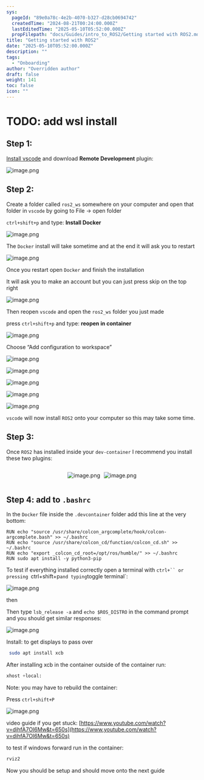 ```yaml
---
sys:
  pageId: "89e0a78c-4e2b-4070-b327-d28cb0694742"
  createdTime: "2024-08-21T00:24:00.000Z"
  lastEditedTime: "2025-05-10T05:52:00.000Z"
  propFilepath: "docs/Guides/intro_to_ROS2/Getting started with ROS2.md"
title: "Getting started with ROS2"
date: "2025-05-10T05:52:00.000Z"
description: ""
tags:
  - "Onboarding"
author: "Overridden author"
draft: false
weight: 141
toc: false
icon: ""
---
```


# TODO: add wsl install

## Step 1:

[Install vscode](https://code.visualstudio.com/download) and download **Remote Development** plugin:

![image.png](https://prod-files-secure.s3.us-west-2.amazonaws.com/d518164a-d88e-44d1-a4ee-3adb3bd8bce0/efb52993-1881-4a40-b95e-6f020334f022/image.png?X-Amz-Algorithm=AWS4-HMAC-SHA256&X-Amz-Content-Sha256=UNSIGNED-PAYLOAD&X-Amz-Credential=ASIAZI2LB4664G3BTM6U%2F20250513%2Fus-west-2%2Fs3%2Faws4_request&X-Amz-Date=20250513T200956Z&X-Amz-Expires=3600&X-Amz-Security-Token=IQoJb3JpZ2luX2VjEEwaCXVzLXdlc3QtMiJHMEUCIQDsoXiW7h7KLFW4ikHNRe0iT1y1geU68V%2FO7j3Aipj9JQIgduqVpGmiv3%2FLZlzynoPNgDEWwNbBS%2FmAWhJm%2BE0Fo1MqiAQI9f%2F%2F%2F%2F%2F%2F%2F%2F%2F%2FARAAGgw2Mzc0MjMxODM4MDUiDNwQclZPRNfNVLY3pircA4IJb9FkSLI%2BHSX4Aly%2BICnkxxOjdzy3WXLa5C5ohJjSk4CFB9FaXcy0MQJfRy3GgFuAVPKNnyDNIa7jSWF8fCsTwrL9OWrQW2D9494XJpjr6tRV2jLLeL6AY3t28nDIeV7x3HnFwzhO6%2BZK09KZuRkVMwkgPYuQ1%2FEShFL73eS4%2FVDOIWQutMEOO4aouhZ7I%2FemUtBA9p%2BYD4L3xPqZX3E%2F%2BgDXmVb%2FGHvgfw0rpzxtXud4aCHe1GSCO57E0rPh2NGTv0QvIXH8JydcLvfz7z4V7u%2BqW15WDH5vVU5zbIE4MlP2n2c%2B1idw4YyYBgahaOsXV%2Bja0w7R6vJdq0KFq%2FeXC4iDUKDzcbepWv1Zh6cknYqVQmmxSEoGuPdGHm3cE3nRM%2BT6Q%2FOzdLY44nbxqTL%2BD2BcaisGzAmD7aoDfKLWZ%2Fjx1JuM2lGmQK1kI981mkx3BzGGwt1v%2Bi231%2FbFC%2FXqnFvSu3RgA3bQz1HZxm5bVADN1w%2B93Grb0aJBaYa%2BAoarzPOBCJbJQa0nXa5pY%2BqKR9resdCYIXZN3qMzlXyTm1a4whyuaUnr9qj9uUJAznCVxAJtYUsPXtYqp6saFrcqHYtsKiCasg1iCQ6%2BNZ6MGSNAbPrEBaLQu6m2MKbGjsEGOqUBdMg2pBwn8fhgSkavqaZfBtPG%2F%2FjgPyXGZS4%2BYajuCS%2BjEN34Cu8CSyDkD3eTAfIgSrtech7CyKUU5rdLN%2B5BLxDFiSnZPeD9yehFGb7kBSrBnlZnzkle7u88vX0sBkSlsA0pnKMPaIh6V8cW4Sc1B0TI99Feu3rPHSLSMbZ08pL2%2Bh0sgolXFsQQMxN4rjnn89Mgps3yorkmLKRvPKregezAlR%2Fg&X-Amz-Signature=cb91e58b4af5369c4b90ccbbf1706c2cd862a641d5b259997926b8989a6d98ff&X-Amz-SignedHeaders=host&x-id=GetObject)

## Step 2:

Create a folder called `ros2_ws` somewhere on your computer and open that folder in `vscode` by going to File → open folder 

`ctrl+shift+p` and type: **Install Docker**

![image.png](https://prod-files-secure.s3.us-west-2.amazonaws.com/d518164a-d88e-44d1-a4ee-3adb3bd8bce0/2269dc0e-1cd5-47ff-bceb-c04ad9b2eab0/image.png?X-Amz-Algorithm=AWS4-HMAC-SHA256&X-Amz-Content-Sha256=UNSIGNED-PAYLOAD&X-Amz-Credential=ASIAZI2LB4664G3BTM6U%2F20250513%2Fus-west-2%2Fs3%2Faws4_request&X-Amz-Date=20250513T200956Z&X-Amz-Expires=3600&X-Amz-Security-Token=IQoJb3JpZ2luX2VjEEwaCXVzLXdlc3QtMiJHMEUCIQDsoXiW7h7KLFW4ikHNRe0iT1y1geU68V%2FO7j3Aipj9JQIgduqVpGmiv3%2FLZlzynoPNgDEWwNbBS%2FmAWhJm%2BE0Fo1MqiAQI9f%2F%2F%2F%2F%2F%2F%2F%2F%2F%2FARAAGgw2Mzc0MjMxODM4MDUiDNwQclZPRNfNVLY3pircA4IJb9FkSLI%2BHSX4Aly%2BICnkxxOjdzy3WXLa5C5ohJjSk4CFB9FaXcy0MQJfRy3GgFuAVPKNnyDNIa7jSWF8fCsTwrL9OWrQW2D9494XJpjr6tRV2jLLeL6AY3t28nDIeV7x3HnFwzhO6%2BZK09KZuRkVMwkgPYuQ1%2FEShFL73eS4%2FVDOIWQutMEOO4aouhZ7I%2FemUtBA9p%2BYD4L3xPqZX3E%2F%2BgDXmVb%2FGHvgfw0rpzxtXud4aCHe1GSCO57E0rPh2NGTv0QvIXH8JydcLvfz7z4V7u%2BqW15WDH5vVU5zbIE4MlP2n2c%2B1idw4YyYBgahaOsXV%2Bja0w7R6vJdq0KFq%2FeXC4iDUKDzcbepWv1Zh6cknYqVQmmxSEoGuPdGHm3cE3nRM%2BT6Q%2FOzdLY44nbxqTL%2BD2BcaisGzAmD7aoDfKLWZ%2Fjx1JuM2lGmQK1kI981mkx3BzGGwt1v%2Bi231%2FbFC%2FXqnFvSu3RgA3bQz1HZxm5bVADN1w%2B93Grb0aJBaYa%2BAoarzPOBCJbJQa0nXa5pY%2BqKR9resdCYIXZN3qMzlXyTm1a4whyuaUnr9qj9uUJAznCVxAJtYUsPXtYqp6saFrcqHYtsKiCasg1iCQ6%2BNZ6MGSNAbPrEBaLQu6m2MKbGjsEGOqUBdMg2pBwn8fhgSkavqaZfBtPG%2F%2FjgPyXGZS4%2BYajuCS%2BjEN34Cu8CSyDkD3eTAfIgSrtech7CyKUU5rdLN%2B5BLxDFiSnZPeD9yehFGb7kBSrBnlZnzkle7u88vX0sBkSlsA0pnKMPaIh6V8cW4Sc1B0TI99Feu3rPHSLSMbZ08pL2%2Bh0sgolXFsQQMxN4rjnn89Mgps3yorkmLKRvPKregezAlR%2Fg&X-Amz-Signature=d8636b4f323edbaa1b9a71a8224d531d458ac0ccfae3ae98ff01e8a857474dab&X-Amz-SignedHeaders=host&x-id=GetObject)

The `Docker` install will take sometime and at the end it will ask you to restart

![image.png](https://prod-files-secure.s3.us-west-2.amazonaws.com/d518164a-d88e-44d1-a4ee-3adb3bd8bce0/ed233f78-be33-4b1f-b89c-9c346c0e961e/image.png?X-Amz-Algorithm=AWS4-HMAC-SHA256&X-Amz-Content-Sha256=UNSIGNED-PAYLOAD&X-Amz-Credential=ASIAZI2LB4664G3BTM6U%2F20250513%2Fus-west-2%2Fs3%2Faws4_request&X-Amz-Date=20250513T200956Z&X-Amz-Expires=3600&X-Amz-Security-Token=IQoJb3JpZ2luX2VjEEwaCXVzLXdlc3QtMiJHMEUCIQDsoXiW7h7KLFW4ikHNRe0iT1y1geU68V%2FO7j3Aipj9JQIgduqVpGmiv3%2FLZlzynoPNgDEWwNbBS%2FmAWhJm%2BE0Fo1MqiAQI9f%2F%2F%2F%2F%2F%2F%2F%2F%2F%2FARAAGgw2Mzc0MjMxODM4MDUiDNwQclZPRNfNVLY3pircA4IJb9FkSLI%2BHSX4Aly%2BICnkxxOjdzy3WXLa5C5ohJjSk4CFB9FaXcy0MQJfRy3GgFuAVPKNnyDNIa7jSWF8fCsTwrL9OWrQW2D9494XJpjr6tRV2jLLeL6AY3t28nDIeV7x3HnFwzhO6%2BZK09KZuRkVMwkgPYuQ1%2FEShFL73eS4%2FVDOIWQutMEOO4aouhZ7I%2FemUtBA9p%2BYD4L3xPqZX3E%2F%2BgDXmVb%2FGHvgfw0rpzxtXud4aCHe1GSCO57E0rPh2NGTv0QvIXH8JydcLvfz7z4V7u%2BqW15WDH5vVU5zbIE4MlP2n2c%2B1idw4YyYBgahaOsXV%2Bja0w7R6vJdq0KFq%2FeXC4iDUKDzcbepWv1Zh6cknYqVQmmxSEoGuPdGHm3cE3nRM%2BT6Q%2FOzdLY44nbxqTL%2BD2BcaisGzAmD7aoDfKLWZ%2Fjx1JuM2lGmQK1kI981mkx3BzGGwt1v%2Bi231%2FbFC%2FXqnFvSu3RgA3bQz1HZxm5bVADN1w%2B93Grb0aJBaYa%2BAoarzPOBCJbJQa0nXa5pY%2BqKR9resdCYIXZN3qMzlXyTm1a4whyuaUnr9qj9uUJAznCVxAJtYUsPXtYqp6saFrcqHYtsKiCasg1iCQ6%2BNZ6MGSNAbPrEBaLQu6m2MKbGjsEGOqUBdMg2pBwn8fhgSkavqaZfBtPG%2F%2FjgPyXGZS4%2BYajuCS%2BjEN34Cu8CSyDkD3eTAfIgSrtech7CyKUU5rdLN%2B5BLxDFiSnZPeD9yehFGb7kBSrBnlZnzkle7u88vX0sBkSlsA0pnKMPaIh6V8cW4Sc1B0TI99Feu3rPHSLSMbZ08pL2%2Bh0sgolXFsQQMxN4rjnn89Mgps3yorkmLKRvPKregezAlR%2Fg&X-Amz-Signature=852c8fa77b6e461f789f059b0eae4103b07ff67ea801323f3bc905e0d08fb527&X-Amz-SignedHeaders=host&x-id=GetObject)

Once you restart open `Docker` and finish the installation

It will ask you to make an account but you can just press skip on the top right

![image.png](https://prod-files-secure.s3.us-west-2.amazonaws.com/d518164a-d88e-44d1-a4ee-3adb3bd8bce0/21010ad9-1659-4fd9-9f59-9932a09b2a3d/image.png?X-Amz-Algorithm=AWS4-HMAC-SHA256&X-Amz-Content-Sha256=UNSIGNED-PAYLOAD&X-Amz-Credential=ASIAZI2LB4664G3BTM6U%2F20250513%2Fus-west-2%2Fs3%2Faws4_request&X-Amz-Date=20250513T200956Z&X-Amz-Expires=3600&X-Amz-Security-Token=IQoJb3JpZ2luX2VjEEwaCXVzLXdlc3QtMiJHMEUCIQDsoXiW7h7KLFW4ikHNRe0iT1y1geU68V%2FO7j3Aipj9JQIgduqVpGmiv3%2FLZlzynoPNgDEWwNbBS%2FmAWhJm%2BE0Fo1MqiAQI9f%2F%2F%2F%2F%2F%2F%2F%2F%2F%2FARAAGgw2Mzc0MjMxODM4MDUiDNwQclZPRNfNVLY3pircA4IJb9FkSLI%2BHSX4Aly%2BICnkxxOjdzy3WXLa5C5ohJjSk4CFB9FaXcy0MQJfRy3GgFuAVPKNnyDNIa7jSWF8fCsTwrL9OWrQW2D9494XJpjr6tRV2jLLeL6AY3t28nDIeV7x3HnFwzhO6%2BZK09KZuRkVMwkgPYuQ1%2FEShFL73eS4%2FVDOIWQutMEOO4aouhZ7I%2FemUtBA9p%2BYD4L3xPqZX3E%2F%2BgDXmVb%2FGHvgfw0rpzxtXud4aCHe1GSCO57E0rPh2NGTv0QvIXH8JydcLvfz7z4V7u%2BqW15WDH5vVU5zbIE4MlP2n2c%2B1idw4YyYBgahaOsXV%2Bja0w7R6vJdq0KFq%2FeXC4iDUKDzcbepWv1Zh6cknYqVQmmxSEoGuPdGHm3cE3nRM%2BT6Q%2FOzdLY44nbxqTL%2BD2BcaisGzAmD7aoDfKLWZ%2Fjx1JuM2lGmQK1kI981mkx3BzGGwt1v%2Bi231%2FbFC%2FXqnFvSu3RgA3bQz1HZxm5bVADN1w%2B93Grb0aJBaYa%2BAoarzPOBCJbJQa0nXa5pY%2BqKR9resdCYIXZN3qMzlXyTm1a4whyuaUnr9qj9uUJAznCVxAJtYUsPXtYqp6saFrcqHYtsKiCasg1iCQ6%2BNZ6MGSNAbPrEBaLQu6m2MKbGjsEGOqUBdMg2pBwn8fhgSkavqaZfBtPG%2F%2FjgPyXGZS4%2BYajuCS%2BjEN34Cu8CSyDkD3eTAfIgSrtech7CyKUU5rdLN%2B5BLxDFiSnZPeD9yehFGb7kBSrBnlZnzkle7u88vX0sBkSlsA0pnKMPaIh6V8cW4Sc1B0TI99Feu3rPHSLSMbZ08pL2%2Bh0sgolXFsQQMxN4rjnn89Mgps3yorkmLKRvPKregezAlR%2Fg&X-Amz-Signature=bf4a9c4d1f459ce3244310e0ac504ffd75e5cc792eb6ff0f6596c7ccd28841bb&X-Amz-SignedHeaders=host&x-id=GetObject)

Then reopen `vscode` and open the `ros2_ws` folder you just made

press `ctrl+shift+p` and type: **reopen in container**

![image.png](https://prod-files-secure.s3.us-west-2.amazonaws.com/d518164a-d88e-44d1-a4ee-3adb3bd8bce0/4e93b8c2-41ad-488c-8095-c74205196118/image.png?X-Amz-Algorithm=AWS4-HMAC-SHA256&X-Amz-Content-Sha256=UNSIGNED-PAYLOAD&X-Amz-Credential=ASIAZI2LB4664G3BTM6U%2F20250513%2Fus-west-2%2Fs3%2Faws4_request&X-Amz-Date=20250513T200956Z&X-Amz-Expires=3600&X-Amz-Security-Token=IQoJb3JpZ2luX2VjEEwaCXVzLXdlc3QtMiJHMEUCIQDsoXiW7h7KLFW4ikHNRe0iT1y1geU68V%2FO7j3Aipj9JQIgduqVpGmiv3%2FLZlzynoPNgDEWwNbBS%2FmAWhJm%2BE0Fo1MqiAQI9f%2F%2F%2F%2F%2F%2F%2F%2F%2F%2FARAAGgw2Mzc0MjMxODM4MDUiDNwQclZPRNfNVLY3pircA4IJb9FkSLI%2BHSX4Aly%2BICnkxxOjdzy3WXLa5C5ohJjSk4CFB9FaXcy0MQJfRy3GgFuAVPKNnyDNIa7jSWF8fCsTwrL9OWrQW2D9494XJpjr6tRV2jLLeL6AY3t28nDIeV7x3HnFwzhO6%2BZK09KZuRkVMwkgPYuQ1%2FEShFL73eS4%2FVDOIWQutMEOO4aouhZ7I%2FemUtBA9p%2BYD4L3xPqZX3E%2F%2BgDXmVb%2FGHvgfw0rpzxtXud4aCHe1GSCO57E0rPh2NGTv0QvIXH8JydcLvfz7z4V7u%2BqW15WDH5vVU5zbIE4MlP2n2c%2B1idw4YyYBgahaOsXV%2Bja0w7R6vJdq0KFq%2FeXC4iDUKDzcbepWv1Zh6cknYqVQmmxSEoGuPdGHm3cE3nRM%2BT6Q%2FOzdLY44nbxqTL%2BD2BcaisGzAmD7aoDfKLWZ%2Fjx1JuM2lGmQK1kI981mkx3BzGGwt1v%2Bi231%2FbFC%2FXqnFvSu3RgA3bQz1HZxm5bVADN1w%2B93Grb0aJBaYa%2BAoarzPOBCJbJQa0nXa5pY%2BqKR9resdCYIXZN3qMzlXyTm1a4whyuaUnr9qj9uUJAznCVxAJtYUsPXtYqp6saFrcqHYtsKiCasg1iCQ6%2BNZ6MGSNAbPrEBaLQu6m2MKbGjsEGOqUBdMg2pBwn8fhgSkavqaZfBtPG%2F%2FjgPyXGZS4%2BYajuCS%2BjEN34Cu8CSyDkD3eTAfIgSrtech7CyKUU5rdLN%2B5BLxDFiSnZPeD9yehFGb7kBSrBnlZnzkle7u88vX0sBkSlsA0pnKMPaIh6V8cW4Sc1B0TI99Feu3rPHSLSMbZ08pL2%2Bh0sgolXFsQQMxN4rjnn89Mgps3yorkmLKRvPKregezAlR%2Fg&X-Amz-Signature=7be30061a82dd33ae56410826ad5a90e7edf6a6f42591d984404fd7bd989d4e4&X-Amz-SignedHeaders=host&x-id=GetObject)

Choose “Add configuration to workspace”

![image.png](https://prod-files-secure.s3.us-west-2.amazonaws.com/d518164a-d88e-44d1-a4ee-3adb3bd8bce0/9560b282-5060-4989-ba37-97e7b2c22476/image.png?X-Amz-Algorithm=AWS4-HMAC-SHA256&X-Amz-Content-Sha256=UNSIGNED-PAYLOAD&X-Amz-Credential=ASIAZI2LB4664G3BTM6U%2F20250513%2Fus-west-2%2Fs3%2Faws4_request&X-Amz-Date=20250513T200956Z&X-Amz-Expires=3600&X-Amz-Security-Token=IQoJb3JpZ2luX2VjEEwaCXVzLXdlc3QtMiJHMEUCIQDsoXiW7h7KLFW4ikHNRe0iT1y1geU68V%2FO7j3Aipj9JQIgduqVpGmiv3%2FLZlzynoPNgDEWwNbBS%2FmAWhJm%2BE0Fo1MqiAQI9f%2F%2F%2F%2F%2F%2F%2F%2F%2F%2FARAAGgw2Mzc0MjMxODM4MDUiDNwQclZPRNfNVLY3pircA4IJb9FkSLI%2BHSX4Aly%2BICnkxxOjdzy3WXLa5C5ohJjSk4CFB9FaXcy0MQJfRy3GgFuAVPKNnyDNIa7jSWF8fCsTwrL9OWrQW2D9494XJpjr6tRV2jLLeL6AY3t28nDIeV7x3HnFwzhO6%2BZK09KZuRkVMwkgPYuQ1%2FEShFL73eS4%2FVDOIWQutMEOO4aouhZ7I%2FemUtBA9p%2BYD4L3xPqZX3E%2F%2BgDXmVb%2FGHvgfw0rpzxtXud4aCHe1GSCO57E0rPh2NGTv0QvIXH8JydcLvfz7z4V7u%2BqW15WDH5vVU5zbIE4MlP2n2c%2B1idw4YyYBgahaOsXV%2Bja0w7R6vJdq0KFq%2FeXC4iDUKDzcbepWv1Zh6cknYqVQmmxSEoGuPdGHm3cE3nRM%2BT6Q%2FOzdLY44nbxqTL%2BD2BcaisGzAmD7aoDfKLWZ%2Fjx1JuM2lGmQK1kI981mkx3BzGGwt1v%2Bi231%2FbFC%2FXqnFvSu3RgA3bQz1HZxm5bVADN1w%2B93Grb0aJBaYa%2BAoarzPOBCJbJQa0nXa5pY%2BqKR9resdCYIXZN3qMzlXyTm1a4whyuaUnr9qj9uUJAznCVxAJtYUsPXtYqp6saFrcqHYtsKiCasg1iCQ6%2BNZ6MGSNAbPrEBaLQu6m2MKbGjsEGOqUBdMg2pBwn8fhgSkavqaZfBtPG%2F%2FjgPyXGZS4%2BYajuCS%2BjEN34Cu8CSyDkD3eTAfIgSrtech7CyKUU5rdLN%2B5BLxDFiSnZPeD9yehFGb7kBSrBnlZnzkle7u88vX0sBkSlsA0pnKMPaIh6V8cW4Sc1B0TI99Feu3rPHSLSMbZ08pL2%2Bh0sgolXFsQQMxN4rjnn89Mgps3yorkmLKRvPKregezAlR%2Fg&X-Amz-Signature=177c5c87e913e1cabc282068f34b7b781d4d90952ba6ae4cc56d5dcfad998e2e&X-Amz-SignedHeaders=host&x-id=GetObject)

![image.png](https://prod-files-secure.s3.us-west-2.amazonaws.com/d518164a-d88e-44d1-a4ee-3adb3bd8bce0/2ee63f81-886b-48e8-a553-dc6e5eac99e4/image.png?X-Amz-Algorithm=AWS4-HMAC-SHA256&X-Amz-Content-Sha256=UNSIGNED-PAYLOAD&X-Amz-Credential=ASIAZI2LB4664G3BTM6U%2F20250513%2Fus-west-2%2Fs3%2Faws4_request&X-Amz-Date=20250513T200956Z&X-Amz-Expires=3600&X-Amz-Security-Token=IQoJb3JpZ2luX2VjEEwaCXVzLXdlc3QtMiJHMEUCIQDsoXiW7h7KLFW4ikHNRe0iT1y1geU68V%2FO7j3Aipj9JQIgduqVpGmiv3%2FLZlzynoPNgDEWwNbBS%2FmAWhJm%2BE0Fo1MqiAQI9f%2F%2F%2F%2F%2F%2F%2F%2F%2F%2FARAAGgw2Mzc0MjMxODM4MDUiDNwQclZPRNfNVLY3pircA4IJb9FkSLI%2BHSX4Aly%2BICnkxxOjdzy3WXLa5C5ohJjSk4CFB9FaXcy0MQJfRy3GgFuAVPKNnyDNIa7jSWF8fCsTwrL9OWrQW2D9494XJpjr6tRV2jLLeL6AY3t28nDIeV7x3HnFwzhO6%2BZK09KZuRkVMwkgPYuQ1%2FEShFL73eS4%2FVDOIWQutMEOO4aouhZ7I%2FemUtBA9p%2BYD4L3xPqZX3E%2F%2BgDXmVb%2FGHvgfw0rpzxtXud4aCHe1GSCO57E0rPh2NGTv0QvIXH8JydcLvfz7z4V7u%2BqW15WDH5vVU5zbIE4MlP2n2c%2B1idw4YyYBgahaOsXV%2Bja0w7R6vJdq0KFq%2FeXC4iDUKDzcbepWv1Zh6cknYqVQmmxSEoGuPdGHm3cE3nRM%2BT6Q%2FOzdLY44nbxqTL%2BD2BcaisGzAmD7aoDfKLWZ%2Fjx1JuM2lGmQK1kI981mkx3BzGGwt1v%2Bi231%2FbFC%2FXqnFvSu3RgA3bQz1HZxm5bVADN1w%2B93Grb0aJBaYa%2BAoarzPOBCJbJQa0nXa5pY%2BqKR9resdCYIXZN3qMzlXyTm1a4whyuaUnr9qj9uUJAznCVxAJtYUsPXtYqp6saFrcqHYtsKiCasg1iCQ6%2BNZ6MGSNAbPrEBaLQu6m2MKbGjsEGOqUBdMg2pBwn8fhgSkavqaZfBtPG%2F%2FjgPyXGZS4%2BYajuCS%2BjEN34Cu8CSyDkD3eTAfIgSrtech7CyKUU5rdLN%2B5BLxDFiSnZPeD9yehFGb7kBSrBnlZnzkle7u88vX0sBkSlsA0pnKMPaIh6V8cW4Sc1B0TI99Feu3rPHSLSMbZ08pL2%2Bh0sgolXFsQQMxN4rjnn89Mgps3yorkmLKRvPKregezAlR%2Fg&X-Amz-Signature=200efe4901eb6e1022fc47962fd05eea8a4d95f3c7c1fc0ac88a1262465fdcc2&X-Amz-SignedHeaders=host&x-id=GetObject)

![image.png](https://prod-files-secure.s3.us-west-2.amazonaws.com/d518164a-d88e-44d1-a4ee-3adb3bd8bce0/ae1580b2-b048-407e-aed9-b584224a7a04/image.png?X-Amz-Algorithm=AWS4-HMAC-SHA256&X-Amz-Content-Sha256=UNSIGNED-PAYLOAD&X-Amz-Credential=ASIAZI2LB4664G3BTM6U%2F20250513%2Fus-west-2%2Fs3%2Faws4_request&X-Amz-Date=20250513T200956Z&X-Amz-Expires=3600&X-Amz-Security-Token=IQoJb3JpZ2luX2VjEEwaCXVzLXdlc3QtMiJHMEUCIQDsoXiW7h7KLFW4ikHNRe0iT1y1geU68V%2FO7j3Aipj9JQIgduqVpGmiv3%2FLZlzynoPNgDEWwNbBS%2FmAWhJm%2BE0Fo1MqiAQI9f%2F%2F%2F%2F%2F%2F%2F%2F%2F%2FARAAGgw2Mzc0MjMxODM4MDUiDNwQclZPRNfNVLY3pircA4IJb9FkSLI%2BHSX4Aly%2BICnkxxOjdzy3WXLa5C5ohJjSk4CFB9FaXcy0MQJfRy3GgFuAVPKNnyDNIa7jSWF8fCsTwrL9OWrQW2D9494XJpjr6tRV2jLLeL6AY3t28nDIeV7x3HnFwzhO6%2BZK09KZuRkVMwkgPYuQ1%2FEShFL73eS4%2FVDOIWQutMEOO4aouhZ7I%2FemUtBA9p%2BYD4L3xPqZX3E%2F%2BgDXmVb%2FGHvgfw0rpzxtXud4aCHe1GSCO57E0rPh2NGTv0QvIXH8JydcLvfz7z4V7u%2BqW15WDH5vVU5zbIE4MlP2n2c%2B1idw4YyYBgahaOsXV%2Bja0w7R6vJdq0KFq%2FeXC4iDUKDzcbepWv1Zh6cknYqVQmmxSEoGuPdGHm3cE3nRM%2BT6Q%2FOzdLY44nbxqTL%2BD2BcaisGzAmD7aoDfKLWZ%2Fjx1JuM2lGmQK1kI981mkx3BzGGwt1v%2Bi231%2FbFC%2FXqnFvSu3RgA3bQz1HZxm5bVADN1w%2B93Grb0aJBaYa%2BAoarzPOBCJbJQa0nXa5pY%2BqKR9resdCYIXZN3qMzlXyTm1a4whyuaUnr9qj9uUJAznCVxAJtYUsPXtYqp6saFrcqHYtsKiCasg1iCQ6%2BNZ6MGSNAbPrEBaLQu6m2MKbGjsEGOqUBdMg2pBwn8fhgSkavqaZfBtPG%2F%2FjgPyXGZS4%2BYajuCS%2BjEN34Cu8CSyDkD3eTAfIgSrtech7CyKUU5rdLN%2B5BLxDFiSnZPeD9yehFGb7kBSrBnlZnzkle7u88vX0sBkSlsA0pnKMPaIh6V8cW4Sc1B0TI99Feu3rPHSLSMbZ08pL2%2Bh0sgolXFsQQMxN4rjnn89Mgps3yorkmLKRvPKregezAlR%2Fg&X-Amz-Signature=3211596e2ce04d69f7ed1c8fedf6aa3b5fa3309405d033aa55b77c21502024b4&X-Amz-SignedHeaders=host&x-id=GetObject)

![image.png](https://prod-files-secure.s3.us-west-2.amazonaws.com/d518164a-d88e-44d1-a4ee-3adb3bd8bce0/53255b28-f75e-430f-b9e3-c0ac8577e42b/image.png?X-Amz-Algorithm=AWS4-HMAC-SHA256&X-Amz-Content-Sha256=UNSIGNED-PAYLOAD&X-Amz-Credential=ASIAZI2LB4664G3BTM6U%2F20250513%2Fus-west-2%2Fs3%2Faws4_request&X-Amz-Date=20250513T200956Z&X-Amz-Expires=3600&X-Amz-Security-Token=IQoJb3JpZ2luX2VjEEwaCXVzLXdlc3QtMiJHMEUCIQDsoXiW7h7KLFW4ikHNRe0iT1y1geU68V%2FO7j3Aipj9JQIgduqVpGmiv3%2FLZlzynoPNgDEWwNbBS%2FmAWhJm%2BE0Fo1MqiAQI9f%2F%2F%2F%2F%2F%2F%2F%2F%2F%2FARAAGgw2Mzc0MjMxODM4MDUiDNwQclZPRNfNVLY3pircA4IJb9FkSLI%2BHSX4Aly%2BICnkxxOjdzy3WXLa5C5ohJjSk4CFB9FaXcy0MQJfRy3GgFuAVPKNnyDNIa7jSWF8fCsTwrL9OWrQW2D9494XJpjr6tRV2jLLeL6AY3t28nDIeV7x3HnFwzhO6%2BZK09KZuRkVMwkgPYuQ1%2FEShFL73eS4%2FVDOIWQutMEOO4aouhZ7I%2FemUtBA9p%2BYD4L3xPqZX3E%2F%2BgDXmVb%2FGHvgfw0rpzxtXud4aCHe1GSCO57E0rPh2NGTv0QvIXH8JydcLvfz7z4V7u%2BqW15WDH5vVU5zbIE4MlP2n2c%2B1idw4YyYBgahaOsXV%2Bja0w7R6vJdq0KFq%2FeXC4iDUKDzcbepWv1Zh6cknYqVQmmxSEoGuPdGHm3cE3nRM%2BT6Q%2FOzdLY44nbxqTL%2BD2BcaisGzAmD7aoDfKLWZ%2Fjx1JuM2lGmQK1kI981mkx3BzGGwt1v%2Bi231%2FbFC%2FXqnFvSu3RgA3bQz1HZxm5bVADN1w%2B93Grb0aJBaYa%2BAoarzPOBCJbJQa0nXa5pY%2BqKR9resdCYIXZN3qMzlXyTm1a4whyuaUnr9qj9uUJAznCVxAJtYUsPXtYqp6saFrcqHYtsKiCasg1iCQ6%2BNZ6MGSNAbPrEBaLQu6m2MKbGjsEGOqUBdMg2pBwn8fhgSkavqaZfBtPG%2F%2FjgPyXGZS4%2BYajuCS%2BjEN34Cu8CSyDkD3eTAfIgSrtech7CyKUU5rdLN%2B5BLxDFiSnZPeD9yehFGb7kBSrBnlZnzkle7u88vX0sBkSlsA0pnKMPaIh6V8cW4Sc1B0TI99Feu3rPHSLSMbZ08pL2%2Bh0sgolXFsQQMxN4rjnn89Mgps3yorkmLKRvPKregezAlR%2Fg&X-Amz-Signature=09a1c7caf47f6c6bf5b0cce161fff17499da8d0dc34433224d5d2dc3d65d07b1&X-Amz-SignedHeaders=host&x-id=GetObject)

![image.png](https://prod-files-secure.s3.us-west-2.amazonaws.com/d518164a-d88e-44d1-a4ee-3adb3bd8bce0/7c562767-5af9-4ffb-97d1-327bcdf4ee00/image.png?X-Amz-Algorithm=AWS4-HMAC-SHA256&X-Amz-Content-Sha256=UNSIGNED-PAYLOAD&X-Amz-Credential=ASIAZI2LB4664G3BTM6U%2F20250513%2Fus-west-2%2Fs3%2Faws4_request&X-Amz-Date=20250513T200956Z&X-Amz-Expires=3600&X-Amz-Security-Token=IQoJb3JpZ2luX2VjEEwaCXVzLXdlc3QtMiJHMEUCIQDsoXiW7h7KLFW4ikHNRe0iT1y1geU68V%2FO7j3Aipj9JQIgduqVpGmiv3%2FLZlzynoPNgDEWwNbBS%2FmAWhJm%2BE0Fo1MqiAQI9f%2F%2F%2F%2F%2F%2F%2F%2F%2F%2FARAAGgw2Mzc0MjMxODM4MDUiDNwQclZPRNfNVLY3pircA4IJb9FkSLI%2BHSX4Aly%2BICnkxxOjdzy3WXLa5C5ohJjSk4CFB9FaXcy0MQJfRy3GgFuAVPKNnyDNIa7jSWF8fCsTwrL9OWrQW2D9494XJpjr6tRV2jLLeL6AY3t28nDIeV7x3HnFwzhO6%2BZK09KZuRkVMwkgPYuQ1%2FEShFL73eS4%2FVDOIWQutMEOO4aouhZ7I%2FemUtBA9p%2BYD4L3xPqZX3E%2F%2BgDXmVb%2FGHvgfw0rpzxtXud4aCHe1GSCO57E0rPh2NGTv0QvIXH8JydcLvfz7z4V7u%2BqW15WDH5vVU5zbIE4MlP2n2c%2B1idw4YyYBgahaOsXV%2Bja0w7R6vJdq0KFq%2FeXC4iDUKDzcbepWv1Zh6cknYqVQmmxSEoGuPdGHm3cE3nRM%2BT6Q%2FOzdLY44nbxqTL%2BD2BcaisGzAmD7aoDfKLWZ%2Fjx1JuM2lGmQK1kI981mkx3BzGGwt1v%2Bi231%2FbFC%2FXqnFvSu3RgA3bQz1HZxm5bVADN1w%2B93Grb0aJBaYa%2BAoarzPOBCJbJQa0nXa5pY%2BqKR9resdCYIXZN3qMzlXyTm1a4whyuaUnr9qj9uUJAznCVxAJtYUsPXtYqp6saFrcqHYtsKiCasg1iCQ6%2BNZ6MGSNAbPrEBaLQu6m2MKbGjsEGOqUBdMg2pBwn8fhgSkavqaZfBtPG%2F%2FjgPyXGZS4%2BYajuCS%2BjEN34Cu8CSyDkD3eTAfIgSrtech7CyKUU5rdLN%2B5BLxDFiSnZPeD9yehFGb7kBSrBnlZnzkle7u88vX0sBkSlsA0pnKMPaIh6V8cW4Sc1B0TI99Feu3rPHSLSMbZ08pL2%2Bh0sgolXFsQQMxN4rjnn89Mgps3yorkmLKRvPKregezAlR%2Fg&X-Amz-Signature=6a59db80173afeb47cf4a699cfa68bfef4a5dcdcae842642d8a31b79cd43a57d&X-Amz-SignedHeaders=host&x-id=GetObject)

`vscode` will now install `ROS2` onto your computer so this may take some time.

## Step 3:

Once `ROS2` has installed inside your `dev-container` I recommend you install these two plugins:

<div style="display: flex;flex-direction: row; column-gap:10px; max-width: 630px;justify-content: center;">
<div>

![image.png](https://prod-files-secure.s3.us-west-2.amazonaws.com/d518164a-d88e-44d1-a4ee-3adb3bd8bce0/3fc3d550-5a54-4ba1-ba6b-faa01cdb7369/image.png?X-Amz-Algorithm=AWS4-HMAC-SHA256&X-Amz-Content-Sha256=UNSIGNED-PAYLOAD&X-Amz-Credential=ASIAZI2LB466ZFTCWEBU%2F20250513%2Fus-west-2%2Fs3%2Faws4_request&X-Amz-Date=20250513T201007Z&X-Amz-Expires=3600&X-Amz-Security-Token=IQoJb3JpZ2luX2VjEEwaCXVzLXdlc3QtMiJGMEQCIGnzxuRYfyTLAtupW9whApYEzpNkx2JAaUroU4qIbA8tAiBS33yfOsTPyNhus06Kjv5VdOZLockAjRd17wz520uvWCqIBAj1%2F%2F%2F%2F%2F%2F%2F%2F%2F%2F8BEAAaDDYzNzQyMzE4MzgwNSIMMSP3tapP6td3ZKuTKtwDs1sRlJ2tDo8Hau%2BncMYLrAYs4xs6Nfr2bS9FcB74DqFqCZrv2J3rKrP8UxH01Pr6j3k9uoQSdAaZRN89XFRVomamfnD7VwxW594LFQlo1Tezap40lRSUWoxRwxh5DkgxybcaE2iaw53eHAccUkWF5MIQK1G4iCVPNVpHPMQOJuuSpduDNX4hyLfmIiqG6mOlLFH7sUC4JsOsSNe4nGpepTJmoi5SnxvWQDJ7lO3tdsRSe1S0fhiaAGq%2B2lLibzgL2OgjZkQaNsoFo96WyBl1YamS%2Fh662gAlT51jcIVlt2IhiGeEM4QwndcBFg3SNrvnh6A3GSz4mPr2q1hjSJabn7LwEjTeVFE%2BJxk5yDb5OB3bZkPWkTf9WMuOBND4xOtzxT1kGuW80OMgIiF7Malr7RNY4nlaaSriluPPoH2Qyqop4f5FUcF9IhlTbSrKdw3Oj%2BdazHlUwUCYocJ145kOnVt5FjIYhGycvuZCoa3qjEDXuDBwU%2FexwdD4SfOKLkRO5OcTznXO2nL6O8SnhTBXNoaNAvDTbNkralnaR6MU3cIK1vve5UI8PGFHpwkbnpnA6NdDWRkxGxNDGxg600vk6u3Dz%2BVM3YMYEMQFIwC5xtuLdVN602cXJYlbluAwy8aOwQY6pgEnEP6Z2ofq09Jsb5nAHkYjP9gm1zR1qsE6FaZvp6NT3jU%2Fd967WzeXiNz3KvJa%2FjR6008VckUBMqEM30TMRgWOmSq55%2FdL8Chvx%2FYorpr1ESytCisT5EM%2Blp0BpSZ0DE5SJcM6uxwEgsIjws%2BvDclAGFarK4N7iXFf%2BBtvJjXgoYobYeUS14uKryL1xT5fwecuOf%2FUR6HUDJ1jlKJZ8pIK0Mhkgddf&X-Amz-Signature=39839edcba18b05f49327f095de2f5bb52bae868ad6d4c58e5b6d29735117f0f&X-Amz-SignedHeaders=host&x-id=GetObject)

</div>
<div>

![image.png](https://prod-files-secure.s3.us-west-2.amazonaws.com/d518164a-d88e-44d1-a4ee-3adb3bd8bce0/d994cc66-13c2-4093-a5a3-f84cf4601a82/image.png?X-Amz-Algorithm=AWS4-HMAC-SHA256&X-Amz-Content-Sha256=UNSIGNED-PAYLOAD&X-Amz-Credential=ASIAZI2LB466RRRYR5VG%2F20250513%2Fus-west-2%2Fs3%2Faws4_request&X-Amz-Date=20250513T201008Z&X-Amz-Expires=3600&X-Amz-Security-Token=IQoJb3JpZ2luX2VjEEwaCXVzLXdlc3QtMiJIMEYCIQD9xF%2BQrzhmf%2BkWy0KDHGnXGmU2W958uIeZgzHbT7mwRgIhANeTzqrCQljFDa6y3aw%2BOeJAhIOo2Z2vxZes96O8Ux3LKogECPX%2F%2F%2F%2F%2F%2F%2F%2F%2F%2FwEQABoMNjM3NDIzMTgzODA1Igzm%2BSRugv%2FG0cydCFgq3APUm3hh%2B%2BoKq60QTDhLv1Rj4njLqhTOMxt%2FCDDJo8GtgRsR9eAbT7ryf%2BahUXWSPLWYsgsl6O04Fvs%2B8qZqs9bi0qOF5aDYZA2oCo4DkXZVvcxBbzxzXcMgCVdKbVPePQImB9xDUvTUOuiaXSCwNHjzD01mItbHS%2BzPmEUchLb3EeenkDMihoMbTTDj0KmG7JkP2fOn77lIwD%2FnP0s%2BkN752ULDcnRSAQLSZM3xIqEmC%2FL%2BGM%2F0%2BRFDty5Bkcjd1Aywi8M4HDMoSg6n5uOFHRkaykoAr%2F5KX4LAM0M6SKTEyEqRMZUBajOnNA8WqvqvNLoxgFdr16neYDZEFuVW0oJ7M9EM3kwpdl%2BWhqSTmOD0B0i36IMNBoLZfaOck0K2WemxozTzkxx9DgNG0lGbi4ncEBk%2F6%2FbcQO0F0IGX%2Bpk6c7yMw3ISPNS5T2GRgC0RuK4Z90r3CdREoEIXf%2FBlXi%2F5g68y6%2FIEP7fv1BZpOcbcZUeImpDf7CzmIBHaJgDocwYAGKix%2B%2BlNPBcj2L3BhEa9Bg6hD49mAW4PaUF%2BNxPDMuBx5ef83TBIBR%2FInhFOxlI8SFj5KNXh0QNZ8Hly8HkhWd0Bj2Rt5cyorw5yBvF9Q09FeT8Du23fwCu1STCIxo7BBjqkAQuFLdXrF3owAAy3RzSoOIXjL1ZbGDpkoJJr%2B5WEd9sXgt5jnBuExieDFKXapRUjMQvk9wv43l1GrmD7ZDsRqj%2BJPboIBFsbz917kw2%2By6J%2B8Ti442dRicfLAe7uiGEv4KTFSBrBgWnETlViVrdjIfrVYA5YXzbJ9P09JYZlllE2Jz%2FJfZB9wu0J7YUFsogonnpxBivAlX7Qi5hYnGGwqkdS6PYS&X-Amz-Signature=13dbc1fa12e2e13402ce63aaf821ac03af4502dd2adf30a13c4176e70e5b3f04&X-Amz-SignedHeaders=host&x-id=GetObject)

</div>
</div>

## Step 4: add to `.bashrc`

In the `Docker` file inside the `.devcontainer` folder add this line at the very bottom: 

```docker
RUN echo "source /usr/share/colcon_argcomplete/hook/colcon-argcomplete.bash" >> ~/.bashrc
RUN echo "source /usr/share/colcon_cd/function/colcon_cd.sh" >> ~/.bashrc
RUN echo "export _colcon_cd_root=/opt/ros/humble/" >> ~/.bashrc
RUN sudo apt install -y python3-pip 
```

To test if everything installed correctly open a terminal with `ctrl+`` or pressing `ctrl+shift+p` and typing `toggle terminal`:

![image.png](https://prod-files-secure.s3.us-west-2.amazonaws.com/d518164a-d88e-44d1-a4ee-3adb3bd8bce0/6a4943d8-b04e-4c02-9a58-775f3384d1a5/image.png?X-Amz-Algorithm=AWS4-HMAC-SHA256&X-Amz-Content-Sha256=UNSIGNED-PAYLOAD&X-Amz-Credential=ASIAZI2LB4664G3BTM6U%2F20250513%2Fus-west-2%2Fs3%2Faws4_request&X-Amz-Date=20250513T200956Z&X-Amz-Expires=3600&X-Amz-Security-Token=IQoJb3JpZ2luX2VjEEwaCXVzLXdlc3QtMiJHMEUCIQDsoXiW7h7KLFW4ikHNRe0iT1y1geU68V%2FO7j3Aipj9JQIgduqVpGmiv3%2FLZlzynoPNgDEWwNbBS%2FmAWhJm%2BE0Fo1MqiAQI9f%2F%2F%2F%2F%2F%2F%2F%2F%2F%2FARAAGgw2Mzc0MjMxODM4MDUiDNwQclZPRNfNVLY3pircA4IJb9FkSLI%2BHSX4Aly%2BICnkxxOjdzy3WXLa5C5ohJjSk4CFB9FaXcy0MQJfRy3GgFuAVPKNnyDNIa7jSWF8fCsTwrL9OWrQW2D9494XJpjr6tRV2jLLeL6AY3t28nDIeV7x3HnFwzhO6%2BZK09KZuRkVMwkgPYuQ1%2FEShFL73eS4%2FVDOIWQutMEOO4aouhZ7I%2FemUtBA9p%2BYD4L3xPqZX3E%2F%2BgDXmVb%2FGHvgfw0rpzxtXud4aCHe1GSCO57E0rPh2NGTv0QvIXH8JydcLvfz7z4V7u%2BqW15WDH5vVU5zbIE4MlP2n2c%2B1idw4YyYBgahaOsXV%2Bja0w7R6vJdq0KFq%2FeXC4iDUKDzcbepWv1Zh6cknYqVQmmxSEoGuPdGHm3cE3nRM%2BT6Q%2FOzdLY44nbxqTL%2BD2BcaisGzAmD7aoDfKLWZ%2Fjx1JuM2lGmQK1kI981mkx3BzGGwt1v%2Bi231%2FbFC%2FXqnFvSu3RgA3bQz1HZxm5bVADN1w%2B93Grb0aJBaYa%2BAoarzPOBCJbJQa0nXa5pY%2BqKR9resdCYIXZN3qMzlXyTm1a4whyuaUnr9qj9uUJAznCVxAJtYUsPXtYqp6saFrcqHYtsKiCasg1iCQ6%2BNZ6MGSNAbPrEBaLQu6m2MKbGjsEGOqUBdMg2pBwn8fhgSkavqaZfBtPG%2F%2FjgPyXGZS4%2BYajuCS%2BjEN34Cu8CSyDkD3eTAfIgSrtech7CyKUU5rdLN%2B5BLxDFiSnZPeD9yehFGb7kBSrBnlZnzkle7u88vX0sBkSlsA0pnKMPaIh6V8cW4Sc1B0TI99Feu3rPHSLSMbZ08pL2%2Bh0sgolXFsQQMxN4rjnn89Mgps3yorkmLKRvPKregezAlR%2Fg&X-Amz-Signature=0a9f1b03b9e84e851f822d763eab5936b33eb6e597dc928f2da7e9f529d1963f&X-Amz-SignedHeaders=host&x-id=GetObject)

then 

Then type `lsb_release -a` and `echo $ROS_DISTRO` in the command prompt and you should get similar responses:

![image.png](https://prod-files-secure.s3.us-west-2.amazonaws.com/d518164a-d88e-44d1-a4ee-3adb3bd8bce0/3e635dec-a805-4e85-8b9e-d000e5b71a4e/image.png?X-Amz-Algorithm=AWS4-HMAC-SHA256&X-Amz-Content-Sha256=UNSIGNED-PAYLOAD&X-Amz-Credential=ASIAZI2LB4664G3BTM6U%2F20250513%2Fus-west-2%2Fs3%2Faws4_request&X-Amz-Date=20250513T200956Z&X-Amz-Expires=3600&X-Amz-Security-Token=IQoJb3JpZ2luX2VjEEwaCXVzLXdlc3QtMiJHMEUCIQDsoXiW7h7KLFW4ikHNRe0iT1y1geU68V%2FO7j3Aipj9JQIgduqVpGmiv3%2FLZlzynoPNgDEWwNbBS%2FmAWhJm%2BE0Fo1MqiAQI9f%2F%2F%2F%2F%2F%2F%2F%2F%2F%2FARAAGgw2Mzc0MjMxODM4MDUiDNwQclZPRNfNVLY3pircA4IJb9FkSLI%2BHSX4Aly%2BICnkxxOjdzy3WXLa5C5ohJjSk4CFB9FaXcy0MQJfRy3GgFuAVPKNnyDNIa7jSWF8fCsTwrL9OWrQW2D9494XJpjr6tRV2jLLeL6AY3t28nDIeV7x3HnFwzhO6%2BZK09KZuRkVMwkgPYuQ1%2FEShFL73eS4%2FVDOIWQutMEOO4aouhZ7I%2FemUtBA9p%2BYD4L3xPqZX3E%2F%2BgDXmVb%2FGHvgfw0rpzxtXud4aCHe1GSCO57E0rPh2NGTv0QvIXH8JydcLvfz7z4V7u%2BqW15WDH5vVU5zbIE4MlP2n2c%2B1idw4YyYBgahaOsXV%2Bja0w7R6vJdq0KFq%2FeXC4iDUKDzcbepWv1Zh6cknYqVQmmxSEoGuPdGHm3cE3nRM%2BT6Q%2FOzdLY44nbxqTL%2BD2BcaisGzAmD7aoDfKLWZ%2Fjx1JuM2lGmQK1kI981mkx3BzGGwt1v%2Bi231%2FbFC%2FXqnFvSu3RgA3bQz1HZxm5bVADN1w%2B93Grb0aJBaYa%2BAoarzPOBCJbJQa0nXa5pY%2BqKR9resdCYIXZN3qMzlXyTm1a4whyuaUnr9qj9uUJAznCVxAJtYUsPXtYqp6saFrcqHYtsKiCasg1iCQ6%2BNZ6MGSNAbPrEBaLQu6m2MKbGjsEGOqUBdMg2pBwn8fhgSkavqaZfBtPG%2F%2FjgPyXGZS4%2BYajuCS%2BjEN34Cu8CSyDkD3eTAfIgSrtech7CyKUU5rdLN%2B5BLxDFiSnZPeD9yehFGb7kBSrBnlZnzkle7u88vX0sBkSlsA0pnKMPaIh6V8cW4Sc1B0TI99Feu3rPHSLSMbZ08pL2%2Bh0sgolXFsQQMxN4rjnn89Mgps3yorkmLKRvPKregezAlR%2Fg&X-Amz-Signature=34aa9566ff983699e1d4acf2a1a71ad1782a5d72017b2791fdafa480468f4831&X-Amz-SignedHeaders=host&x-id=GetObject)

Install:  to get displays to pass over

```bash
 sudo apt install xcb
```

After installing xcb in the container outside of the container run:

```python
xhost +local:
```

Note: you may have to rebuild the container:

Press `ctrl+shift+P`

![image.png](https://prod-files-secure.s3.us-west-2.amazonaws.com/d518164a-d88e-44d1-a4ee-3adb3bd8bce0/6c2be660-2618-4c38-9c26-53554f7a0b7b/image.png?X-Amz-Algorithm=AWS4-HMAC-SHA256&X-Amz-Content-Sha256=UNSIGNED-PAYLOAD&X-Amz-Credential=ASIAZI2LB4664G3BTM6U%2F20250513%2Fus-west-2%2Fs3%2Faws4_request&X-Amz-Date=20250513T200956Z&X-Amz-Expires=3600&X-Amz-Security-Token=IQoJb3JpZ2luX2VjEEwaCXVzLXdlc3QtMiJHMEUCIQDsoXiW7h7KLFW4ikHNRe0iT1y1geU68V%2FO7j3Aipj9JQIgduqVpGmiv3%2FLZlzynoPNgDEWwNbBS%2FmAWhJm%2BE0Fo1MqiAQI9f%2F%2F%2F%2F%2F%2F%2F%2F%2F%2FARAAGgw2Mzc0MjMxODM4MDUiDNwQclZPRNfNVLY3pircA4IJb9FkSLI%2BHSX4Aly%2BICnkxxOjdzy3WXLa5C5ohJjSk4CFB9FaXcy0MQJfRy3GgFuAVPKNnyDNIa7jSWF8fCsTwrL9OWrQW2D9494XJpjr6tRV2jLLeL6AY3t28nDIeV7x3HnFwzhO6%2BZK09KZuRkVMwkgPYuQ1%2FEShFL73eS4%2FVDOIWQutMEOO4aouhZ7I%2FemUtBA9p%2BYD4L3xPqZX3E%2F%2BgDXmVb%2FGHvgfw0rpzxtXud4aCHe1GSCO57E0rPh2NGTv0QvIXH8JydcLvfz7z4V7u%2BqW15WDH5vVU5zbIE4MlP2n2c%2B1idw4YyYBgahaOsXV%2Bja0w7R6vJdq0KFq%2FeXC4iDUKDzcbepWv1Zh6cknYqVQmmxSEoGuPdGHm3cE3nRM%2BT6Q%2FOzdLY44nbxqTL%2BD2BcaisGzAmD7aoDfKLWZ%2Fjx1JuM2lGmQK1kI981mkx3BzGGwt1v%2Bi231%2FbFC%2FXqnFvSu3RgA3bQz1HZxm5bVADN1w%2B93Grb0aJBaYa%2BAoarzPOBCJbJQa0nXa5pY%2BqKR9resdCYIXZN3qMzlXyTm1a4whyuaUnr9qj9uUJAznCVxAJtYUsPXtYqp6saFrcqHYtsKiCasg1iCQ6%2BNZ6MGSNAbPrEBaLQu6m2MKbGjsEGOqUBdMg2pBwn8fhgSkavqaZfBtPG%2F%2FjgPyXGZS4%2BYajuCS%2BjEN34Cu8CSyDkD3eTAfIgSrtech7CyKUU5rdLN%2B5BLxDFiSnZPeD9yehFGb7kBSrBnlZnzkle7u88vX0sBkSlsA0pnKMPaIh6V8cW4Sc1B0TI99Feu3rPHSLSMbZ08pL2%2Bh0sgolXFsQQMxN4rjnn89Mgps3yorkmLKRvPKregezAlR%2Fg&X-Amz-Signature=a31a4534519f306e5e25619df07dad07473a871789ef63cddf074f6b693ea7c8&X-Amz-SignedHeaders=host&x-id=GetObject)

video guide if you get stuck: [https://www.youtube.com/watch?v=dihfA7Ol6Mw&t=650s](https://www.youtube.com/watch?v=dihfA7Ol6Mw&t=650s)

to test if windows forward run in the container:

```bash
rviz2
```

Now you should be setup and should move onto the next guide 
